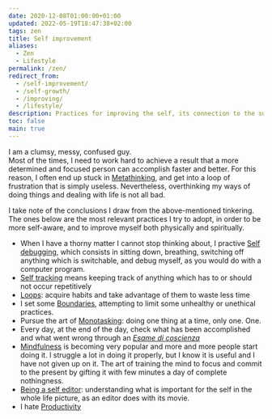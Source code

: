 ```yaml
---
date: 2020-12-08T01:00:00+01:00
updated: 2022-05-19T18:47:38+02:00
tags: zen
title: Self improvement
aliases:
  - Zen
  - Lifestyle
permalink: /zen/
redirect_from:
  - /self-improvement/
  - /self-growth/
  - /improving/
  - /lifestyle/
description: Practices for improving the self, its connection to the surrounding environment and living life in the best possible way
toc: false
main: true
---
```

I am a clumsy, messy, confused guy.  
Most of the times, I need to work hard to achieve a result that a more determined and focused person can accomplish faster and better. For this reason, I often end up stuck in [Metathinking](Metathinking.md), and get into a loop of frustration that is simply useless. Nevertheless, overthinking my ways of doing things and dealing with life is not all bad.

I take note of the conclusions I draw from the above-mentioned tinkering.  
The ones below are the most relevant practices I try to adopt, in order to be more self-aware, and to improve myself both physically and spiritually.

- When I have a thorny matter I cannot stop thinking about, I practive [Self debugging](Self%20debugging.md), which consists in sitting down, breathing, switching off anything which is switchable, and debug myself, as you would do with a computer program.
- [Self tracking](Self%20tracking.md) means keeping track of anything which has to or should not occur repetitively
- [Loops](Loops.md): acquire habits and take advantage of them to waste less time
- I set some [Boundaries](Boundaries), attempting to limit some unhealthy or unethical practices.
- Pursue the art of [Monotasking](Monotasking.md): doing one thing at a time, only one. One.
- Every day, at the end of the day, check what has been accomplished and what went wrong through an <i lang='it'>[Esame di coscienza](Esame%20di%20coscienza.md)</i>
- [Mindfulness](Mindfulness.md) is becoming very popular and more and more people start doing it. I struggle a lot in doing it properly, but I know it is useful and I have not given up on it. The art of training the mind to focus and commit to the present by gifting it with few minutes a day of complete nothingness.
- [Being a self editor](Being%20a%20self%20editor.md): understanding what is important for the self in the whole life picture, as an editor does with its movie.
- I hate [Productivity](Productivity.md)
